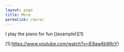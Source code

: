 ```yaml
---
layout: page
title: More
permalink: /more/
---
```


I play the piano for fun [(example)][1] 

[1]:https://www.youtube.com/watch?v=jE9aw6b9RcY)
